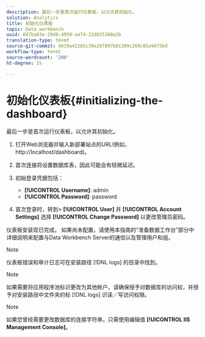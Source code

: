 ```yaml
---
description: 最后一步是首次运行仪表板，以允许其初始化。
solution: Analytics
title: 初始化仪表板
topic: Data workbench
uuid: 847ba63e-29d8-4950-aa74-22d825388e2b
translation-type: tm+mt
source-git-commit: 4b39a42285c39e26f097b91309c269c05a9475bd
workflow-type: tm+mt
source-wordcount: '200'
ht-degree: 1%

---
```



# 初始化仪表板{#initializing-the-dashboard}

最后一步是首次运行仪表板，以允许其初始化。

1. 打开Web浏览器并输入新部署站点的URL(例如，http://localhost/dashboard)。
1. 首次连接将设置数据库表，因此可能会有轻微延迟。
1. 初始登录凭据包括：

   * **[!UICONTROL Username]**: admin
   * **[!UICONTROL Password]**: password

1. 首次登录时，转到> **[!UICONTROL User]** 并 **[!UICONTROL Account Settings]** 选择 **[!UICONTROL Change Password]** 以更改管理员密码。

仪表板安装现已完成。 如果尚未配置，请使用本指南的“准备数据工作台”部分中详细说明来配置与Data Workbench Server的通信以及管理用户和组。

>[!NOTE]
>
>仪表板错误和审计日志可在安装路径 [!DNL logs] 的目录中找到。

>[!NOTE]
>
>如果需要将应用程序池标识更改为其他帐户，请确保授予对数据库的访问权，并授予对安装路径中文件夹的标 [!DNL logs] 识读／写访问权限。

>[!NOTE]
>
>如果您曾经需要更改数据库的连接字符串，只需使用编辑值 **[!UICONTROL IIS Management Console]**。
